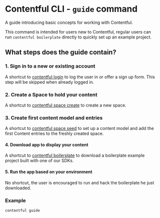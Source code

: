 # Contentful CLI - `guide` command

A guide introducing basic concepts for working with Contentful.

This command is intended for users new to Contentful, regular users can run 
`contentful boilerplate` directly to quickly set up an example project.

## What steps does the guide contain?

### 1. Sign in to a new or existing account

A shortcut to [contentful login](../login) to log the user in or offer a sign up
form. This step will be skipped when already logged in.

### 2. Create a Space to hold your content
A shortcut to [contentful space create](../space/create) to create a new space.

### 3. Create first content model and entries
A shortcut to [contentful space seed](../space/seed) to set up a content model
and add the first Content entries to the freshly created space.

#### 4. Download app to display your content
A shortcut to [contentful boilerplate](../boilerplate) to download a boilerplate
example project built with one of our SDKs.

#### 5. Run the app based on your environment
No shortcut, the user is encouraged to run and hack the boilerplate he just downloaded.


### Example

```sh
contentful guide
```
